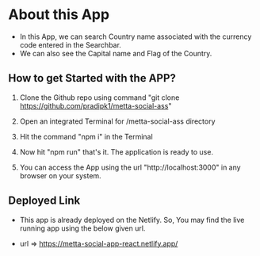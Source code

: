 # About this App

* In this App, we can search Country name associated with the currency code entered in the Searchbar.
* We can also see the Capital name and Flag of the Country.

## How to get Started with the APP?

1. Clone the Github repo using command "git clone https://github.com/pradipk1/metta-social-ass"

2. Open an integrated Terminal for /metta-social-ass directory

3. Hit the command "npm i" in the Terminal

4. Now hit "npm run" that's it. The application is ready to use.

5. You can access the App using the url "http://localhost:3000" in any browser on your system.


## Deployed Link

* This app is already deployed on the Netlify. So, You may find the live running app using the below given url.

* url => https://metta-social-app-react.netlify.app/